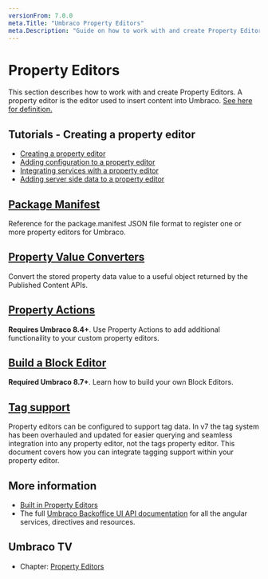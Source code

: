 ```yaml
---
versionFrom: 7.0.0
meta.Title: "Umbraco Property Editors"
meta.Description: "Guide on how to work with and create Property Editors in Umbraco"
---
```


# Property Editors

This section describes how to work with and create Property Editors. A property editor is the editor used to insert content into Umbraco. [See here for definition.](../../Getting-Started/Backoffice/Property-Editors/)

## Tutorials - Creating a property editor

* [Creating a property editor](../../Tutorials/Creating-a-Property-Editor/)
* [Adding configuration to a property editor](../../Tutorials/Creating-a-Property-Editor/part-2.md)
* [Integrating services with a property editor](../../Tutorials/Creating-a-Property-Editor/part-3.md)
* [Adding server side data to a property editor](../../Tutorials/Creating-a-Property-Editor/part-4.md)

## [Package Manifest](Package-Manifest/index.md)

Reference for the package.manifest JSON file format to register one or more property editors for Umbraco.

## [Property Value Converters](Property-Value-Converters/index.md)

Convert the stored property data value to a useful object returned by the Published Content APIs.

## [Property Actions](Property-Actions/)

**Requires Umbraco 8.4+**. Use Property Actions to add additional functionaility to your custom property editors.

## [Build a Block Editor](Build-a-Block-Editor/index.md)

**Required Umbraco 8.7+**. Learn how to build your own Block Editors.

## [Tag support](tag-support.md)

Property editors can be configured to support tag data. In v7 the tag system has been overhauled and updated for easier querying and seamless integration into any property editor, not the tags property editor. This document covers how you can integrate tagging support within your property editor.

## More information

* [Built in Property Editors](../../Getting-Started/Backoffice/Property-Editors/Built-in-Property-Editors/)
* The full [Umbraco Backoffice UI API documentation](../../../apidocs/v8/ui/) for all the angular services, directives and resources.

## Umbraco TV

* Chapter: [Property Editors](https://umbraco.tv/videos/umbraco-v7/developer/extending/property-editors/)
